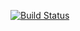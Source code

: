 [![Build Status](https://roarsmagicstuff.visualstudio.com/Hub/_apis/build/status/rhe89.hub-coinbase?branchName=main)](https://roarsmagicstuff.visualstudio.com/Hub/_build/latest?definitionId=14&branchName=main)
